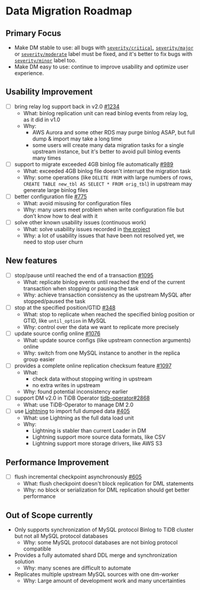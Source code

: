 # Data Migration Roadmap

## Primary Focus

- Make DM stable to use: all bugs with [`severity/critical`](https://github.com/pingcap/dm/labels/severity%2Fcritical), [`severity/major`](https://github.com/pingcap/dm/issues?q=is%3Aissue+is%3Aopen+label%3Aseverity%2Fmajor) or [`severity/moderate`](https://github.com/pingcap/dm/issues?q=is%3Aissue+is%3Aopen+label%3Aseverity%2Fmoderate) label must be fixed, and it's better to fix bugs with [`severity/minor`](https://github.com/pingcap/dm/issues?q=is%3Aissue+is%3Aopen+label%3Aseverity%2Fminor) label too.
- Make DM easy to use: continue to improve usability and optimize user experience.

## Usability Improvement

- [ ] bring relay log support back in v2.0 [#1234](https://github.com/pingcap/dm/issues/1234)
  - What: binlog replication unit can read binlog events from relay log, as it did in v1.0
  - Why:
    - AWS Aurora and some other RDS may purge binlog ASAP, but full dump & import may take a long time
    - some users will create many data migration tasks for a single upstream instance, but it's better to avoid pull binlog events many times
- [ ] support to migrate exceeded 4GB binlog file automatically [#989](https://github.com/pingcap/dm/issues/989)
  - What: exceeded 4GB binlog file doesn't interrupt the migration task
  - Why: some operations (like `DELETE FROM` with large numbers of rows, `CREATE TABLE new_tbl AS SELECT * FROM orig_tbl`) in upstream may generate large binlog files
- [ ] better configuration file [#775](https://github.com/pingcap/dm/issues/775)
  - What: avoid misusing for configuration files
  - Why: many users meet problem when write configuration file but don’t know how to deal with it
- [ ] solve other known usability issues (continuous work)
  - What: solve usability issues recorded in [the project](https://github.com/pingcap/dm/projects/3)
  - Why: a lot of usability issues that have been not resolved yet, we need to stop user churn

## New features

- [ ] stop/pause until reached the end of a transaction [#1095](https://github.com/pingcap/dm/issues/1095)
  - What: replicate binlog events until reached the end of the current transaction when stopping or pausing the task
  - Why: achieve transaction consistency as the upstream MySQL after stopped/paused the task
- [ ] stop at the specified position/GTID [#348](https://github.com/pingcap/dm/issues/348)
  - What: stop to replicate when reached the specified binlog position or GTID, like `until_option` in MySQL
  - Why: control over the data we want to replicate more precisely
- [ ] update source config online [#1076](https://github.com/pingcap/dm/issues/1076)
  - What: update source configs (like upstream connection arguments) online
  - Why: switch from one MySQL instance to another in the replica group easier
- [ ] provides a complete online replication checksum feature [#1097](https://github.com/pingcap/dm/issues/1097)
  - What:
    - check data without stopping writing in upstream
    - no extra writes in upstream
  - Why: found potential inconsistency earlier
- [ ] support DM v2.0 in TiDB Operator [tidb-operator#2868](https://github.com/pingcap/tidb-operator/issues/2868)
  - What: use TiDB-Operator to manage DM 2.0
- [ ] use [Lightning](https://github.com/pingcap/tidb-lightning/) to import full dumped data [#405](https://github.com/pingcap/dm/issues/405)
  - What: use Lightning as the full data load unit
  - Why:
    - Lightning is stabler than current Loader in DM
    - Lightning support more source data formats, like CSV
    - Lightning support more storage drivers, like AWS S3

## Performance Improvement

- [ ] flush incremental checkpoint asynchronously [#605](https://github.com/pingcap/dm/pull/605)
  - What: flush checkpoint doesn't block replication for DML statements
  - Why: no block or serialization for DML replication should get better performance

## Out of Scope currently

- Only supports synchronization of MySQL protocol Binlog to TiDB cluster but not all MySQL protocol databases
  - Why: some MySQL protocol databases are not binlog protocol compatible
- Provides a fully automated shard DDL merge and synchronization solution
  - Why: many scenes are difficult to automate
- Replicates multiple upstream MySQL sources with one dm-worker
  - Why: Large amount of development work and many uncertainties
